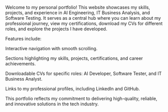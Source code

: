Welcome to my personal portfolio! This website showcases my skills, projects, and experience in AI Engineering, IT Business Analysis, and Software Testing. It serves as a central hub where you can learn about my professional journey, view my certifications, download my CVs for different roles, and explore the projects I have developed.

Features include:

Interactive navigation with smooth scrolling.

Sections highlighting my skills, projects, certifications, and career achievements.

Downloadable CVs for specific roles: AI Developer, Software Tester, and IT Business Analyst.

Links to my professional profiles, including LinkedIn and GitHub.

This portfolio reflects my commitment to delivering high-quality, reliable, and innovative solutions in the tech industry.
